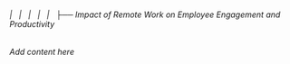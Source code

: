 ###### |   |   |   |   |   ├── Impact of Remote Work on Employee Engagement and Productivity

*Add content here*